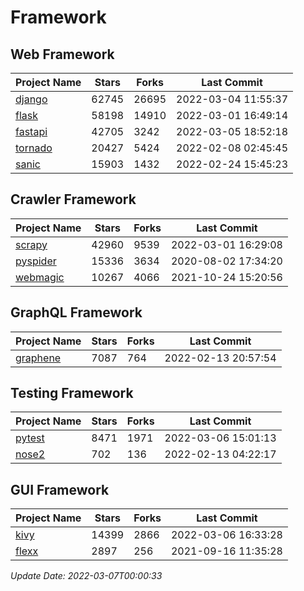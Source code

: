 # Framework

## Web Framework
| Project Name | Stars | Forks | Last Commit |
| ------------ | ----- | ----- | ----------- |
| [django](https://github.com/django/django) | 62745 | 26695 | 2022-03-04 11:55:37 |
| [flask](https://github.com/pallets/flask) | 58198 | 14910 | 2022-03-01 16:49:14 |
| [fastapi](https://github.com/tiangolo/fastapi) | 42705 | 3242 | 2022-03-05 18:52:18 |
| [tornado](https://github.com/tornadoweb/tornado) | 20427 | 5424 | 2022-02-08 02:45:45 |
| [sanic](https://github.com/sanic-org/sanic) | 15903 | 1432 | 2022-02-24 15:45:23 |

## Crawler Framework
| Project Name | Stars | Forks | Last Commit |
| ------------ | ----- | ----- | ----------- |
| [scrapy](https://github.com/scrapy/scrapy) | 42960 | 9539 | 2022-03-01 16:29:08 |
| [pyspider](https://github.com/binux/pyspider) | 15336 | 3634 | 2020-08-02 17:34:20 |
| [webmagic](https://github.com/code4craft/webmagic) | 10267 | 4066 | 2021-10-24 15:20:56 |

## GraphQL Framework
| Project Name | Stars | Forks | Last Commit |
| ------------ | ----- | ----- | ----------- |
| [graphene](https://github.com/graphql-python/graphene) | 7087 | 764 | 2022-02-13 20:57:54 |

## Testing Framework
| Project Name | Stars | Forks | Last Commit |
| ------------ | ----- | ----- | ----------- |
| [pytest](https://github.com/pytest-dev/pytest) | 8471 | 1971 | 2022-03-06 15:01:13 |
| [nose2](https://github.com/nose-devs/nose2) | 702 | 136 | 2022-02-13 04:22:17 |

## GUI Framework
| Project Name | Stars | Forks | Last Commit |
| ------------ | ----- | ----- | ----------- |
| [kivy](https://github.com/kivy/kivy) | 14399 | 2866 | 2022-03-06 16:33:28 |
| [flexx](https://github.com/flexxui/flexx) | 2897 | 256 | 2021-09-16 11:35:28 |

*Update Date: 2022-03-07T00:00:33*